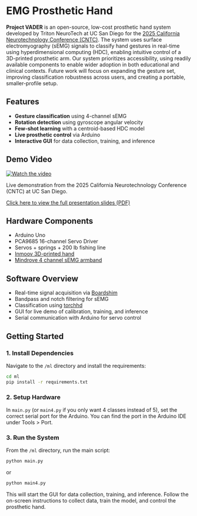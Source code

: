 # EMG Prosthetic Hand

**Project VADER** is an open-source, low-cost prosthetic hand system developed by Triton NeuroTech at UC San Diego for the [2025 California Neurotechnology Conference (CNTC)](https://caneurotech.vercel.app). The system uses surface electromyography (sEMG) signals to classify hand gestures in real-time using hyperdimensional computing (HDC), enabling intuitive control of a 3D-printed prosthetic arm. Our system prioritizes accessibility, using readily available components to enable wider adoption in both educational and clinical contexts. Future work will focus on expanding the gesture set, improving classification robustness across users, and creating a portable, smaller-profile setup.

## Features

- **Gesture classification** using 4-channel sEMG
- **Rotation detection** using gyroscope angular velocity
- **Few-shot learning** with a centroid-based HDC model
- **Live prosthetic control** via Arduino
- **Interactive GUI** for data collection, training, and inference

## Demo Video

[![Watch the video](https://img.youtube.com/vi/IQsXgWLdUmY/0.jpg)](https://www.youtube.com/watch?v=IQsXgWLdUmY)

Live demonstration from the 2025 California Neurotechnology Conference (CNTC) at UC San Diego.

[Click here to view the full presentation slides (PDF)](docs/TNT%20BCI%20Comp%20CNTC%202025.pdf)


## Hardware Components

- Arduino Uno
- PCA9685 16-channel Servo Driver
- Servos + springs + 200 lb fishing line
- [Inmoov 3D-printed hand](https://inmoov.fr/hand-i2)
- [Mindrove 4 channel sEMG armband](https://mindrove.com/armband/?srsltid=AfmBOopWQQx64mu99t9k1P3LsEALoqYTAx9bPntEyNLhS9PTzZek5lZo)

## Software Overview

- Real-time signal acquisition via [Boardshim](https://docs.mindrove.com/main/index.html)
- Bandpass and notch filtering for sEMG
- Classification using [torchhd](https://github.com/hyperdimensional-computing/torchhd)
- GUI for live demo of calibration, training, and inference
- Serial communication with Arduino for servo control

## Getting Started

### 1. Install Dependencies

Navigate to the `/ml` directory and install the requirements:

```bash
cd ml
pip install -r requirements.txt
```

### 2. Setup Hardware
In `main.py` (or `main4.py` if you only want 4 classes instead of 5), set the correct serial port for the Arduino. You can find the port in the Arduino IDE under Tools > Port.

### 3. Run the System
From the `/ml` directory, run the main script:

```bash
python main.py
```
or

```bash
python main4.py
```
This will start the GUI for data collection, training, and inference. Follow the on-screen instructions to collect data, train the model, and control the prosthetic hand.
